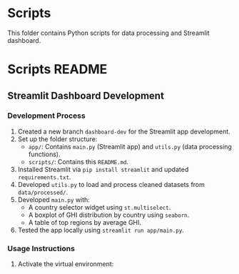 # Scripts
This folder contains Python scripts for data processing and Streamlit dashboard.
# Scripts README

## Streamlit Dashboard Development

### Development Process
1. Created a new branch `dashboard-dev` for the Streamlit app development.
2. Set up the folder structure:
   - `app/`: Contains `main.py` (Streamlit app) and `utils.py` (data processing functions).
   - `scripts/`: Contains this `README.md`.
3. Installed Streamlit via `pip install streamlit` and updated `requirements.txt`.
4. Developed `utils.py` to load and process cleaned datasets from `data/processed/`.
5. Developed `main.py` with:
   - A country selector widget using `st.multiselect`.
   - A boxplot of GHI distribution by country using `seaborn`.
   - A table of top regions by average GHI.
6. Tested the app locally using `streamlit run app/main.py`.

### Usage Instructions
1. Activate the virtual environment: